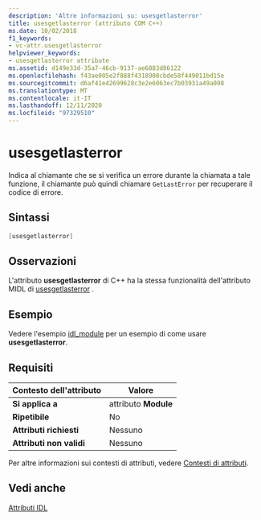 ```yaml
---
description: 'Altre informazioni su: usesgetlasterror'
title: usesgetlasterror (attributo COM C++)
ms.date: 10/02/2018
f1_keywords:
- vc-attr.usesgetlasterror
helpviewer_keywords:
- usesgetlasterror attribute
ms.assetid: d149e33d-35a7-46cb-9137-ae6883d86122
ms.openlocfilehash: f43ae005e2f888f4318900cbde58f449011bd15e
ms.sourcegitcommit: d6af41e42699628c3e2e6063ec7b03931a49a098
ms.translationtype: MT
ms.contentlocale: it-IT
ms.lasthandoff: 12/11/2020
ms.locfileid: "97329510"
---
```

# <a name="usesgetlasterror"></a>usesgetlasterror

Indica al chiamante che se si verifica un errore durante la chiamata a tale funzione, il chiamante può quindi chiamare `GetLastError` per recuperare il codice di errore.

## <a name="syntax"></a>Sintassi

```cpp
[usesgetlasterror]
```

## <a name="remarks"></a>Osservazioni

L'attributo **usesgetlasterror** di C++ ha la stessa funzionalità dell'attributo MIDL di [usesgetlasterror](/windows/win32/Midl/usesgetlasterror) .

## <a name="example"></a>Esempio

Vedere l'esempio [idl_module](idl-module.md) per un esempio di come usare **usesgetlasterror**.

## <a name="requirements"></a>Requisiti

| Contesto dell'attributo | Valore |
|-|-|
|**Si applica a**|attributo **Module**|
|**Ripetibile**|No|
|**Attributi richiesti**|Nessuno|
|**Attributi non validi**|Nessuno|

Per altre informazioni sui contesti di attributi, vedere [Contesti di attributi](cpp-attributes-com-net.md#contexts).

## <a name="see-also"></a>Vedi anche

[Attributi IDL](idl-attributes.md)
